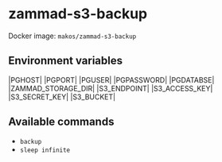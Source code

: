 # zammad-s3-backup

Docker image: `makos/zammad-s3-backup`

## Environment variables

|PGHOST|
|PGPORT|
|PGUSER|
|PGPASSWORD|
|PGDATABSE|
|ZAMMAD_STORAGE_DIR|
|S3_ENDPOINT|
|S3_ACCESS_KEY|
|S3_SECRET_KEY|
|S3_BUCKET|

## Available commands

- `backup`
- `sleep infinite`
